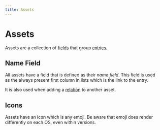 ```yaml
---
title: Assets
---
```


# Assets

Assets are a collection of [fields](/net-doc/docs/concepts/fields) that group
[entries](/net-doc/docs/concepts/entries).

## Name Field

All assets have a field that is defined as their _name field_. This field is
used as the always present first column in lists which is the link to the entry.

It is also used when adding a [relation](/net-doc/docs/fields/relation) to
another asset.

## Icons

Assets have an icon which is any emoji. Be aware that emoji does render
differently on each OS, even within versions.

